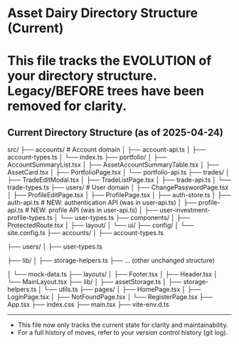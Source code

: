 # Asset Dairy Directory Structure (Current)

# This file tracks the EVOLUTION of your directory structure. Legacy/BEFORE trees have been removed for clarity.

## Current Directory Structure (as of 2025-04-24)

src/
├── accounts/         # Account domain
│   ├── account-api.ts
│   ├── account-types.ts
│   └── index.ts
├── portfolio/
│   ├── AccountSummaryList.tsx
│   ├── AssetAccountSummaryTable.tsx
│   ├── AssetCard.tsx
│   ├── PortfolioPage.tsx
│   └── portfolio-api.ts
├── trades/
│   ├── TradeEditModal.tsx
│   ├── TradeListPage.tsx
│   ├── trade-api.ts
│   └── trade-types.ts
├── users/           # User domain
│   ├── ChangePasswordPage.tsx
│   ├── ProfileEditPage.tsx
│   ├── ProfilePage.tsx
│   ├── auth-store.ts
│   ├── auth-api.ts      # NEW: authentication API (was in user-api.ts)
│   ├── profile-api.ts   # NEW: profile API (was in user-api.ts)
│   ├── user-investment-profile-types.ts
│   └── user-types.ts
├── components/
│   ├── ProtectedRoute.tsx
│   ├── layout/
│   └── ui/
├── config/
│   └── site.config.ts
├── accounts/
│   ├── account-types.ts

├── users/
│   ├── user-types.ts

├── lib/
│   ├── storage-helpers.ts
├── ... (other unchanged structure)

│   └── mock-data.ts
├── layouts/
│   ├── Footer.tsx
│   ├── Header.tsx
│   └── MainLayout.tsx
├── lib/
│   ├── assetStorage.ts
│   ├── storage-helpers.ts
│   └── utils.ts
├── pages/
│   ├── HomePage.tsx
│   ├── LoginPage.tsx
│   ├── NotFoundPage.tsx
│   └── RegisterPage.tsx
├── App.tsx
├── index.css
├── main.tsx
├── vite-env.d.ts

---

- This file now only tracks the current state for clarity and maintainability.
- For a full history of moves, refer to your version control history (git log).

